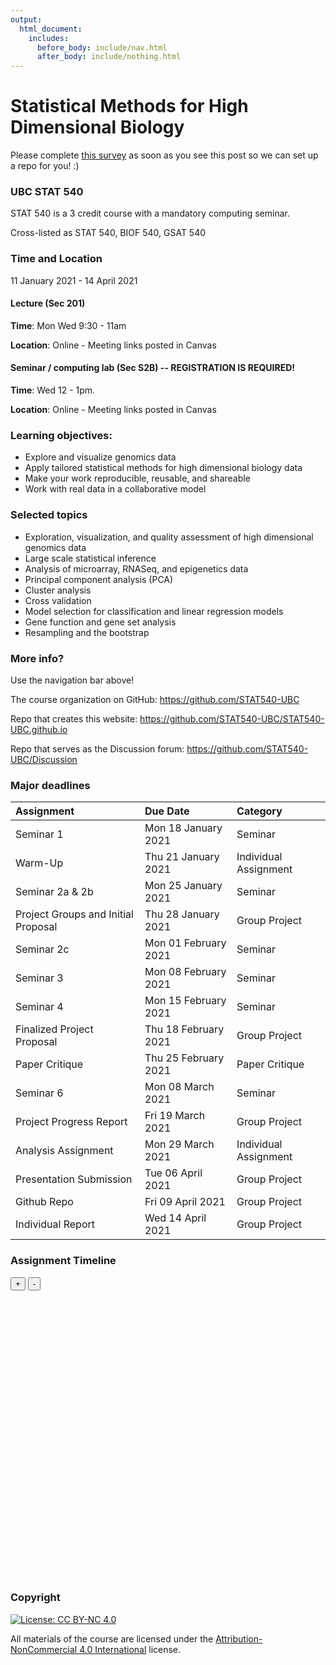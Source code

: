 ```yaml
---
output:
  html_document:
    includes:
      before_body: include/nav.html
      after_body: include/nothing.html
---
```



# Statistical Methods for High Dimensional Biology
<span style="color: red"></span>

Please complete <span style="color: blue">[this survey](https://docs.google.com/forms/d/e/1FAIpQLSd8WlRLiBRaNrNk5PEY87nLkEPjZ60BcdTMUU0JAQRyMkkNsg/viewform?usp=sf_link)</span> as soon as you see this post so we can set up a repo for you! :) 

### UBC STAT 540

STAT 540 is a 3 credit course with a mandatory computing seminar.

Cross-listed as STAT 540, BIOF 540, GSAT 540

### Time and Location

11 January 2021 - 14 April 2021

#### Lecture (Sec 201)

**Time**: Mon Wed 9:30 - 11am

**Location**: Online - Meeting links posted in Canvas

#### Seminar / computing lab (Sec S2B) -- REGISTRATION IS REQUIRED!

**Time**: Wed 12 - 1pm. 

**Location**: Online - Meeting links posted in Canvas

### Learning objectives:

  * Explore and visualize genomics data
  * Apply tailored statistical methods for high dimensional biology data
  * Make your work reproducible, reusable, and shareable
  * Work with real data in a collaborative model

### Selected topics

  * Exploration, visualization, and quality assessment of high dimensional genomics data
  * Large scale statistical inference
  * Analysis of microarray, RNASeq, and epigenetics data
  * Principal component analysis (PCA)
  * Cluster analysis
  * Cross validation
  * Model selection for classification and linear regression models
  * Gene function and gene set analysis
  * Resampling and the bootstrap

### More info?

Use the navigation bar above!

The course organization on GitHub: <https://github.com/STAT540-UBC>  

Repo that creates this website: <https://github.com/STAT540-UBC/STAT540-UBC.github.io>

Repo that serves as the Discussion forum: <https://github.com/STAT540-UBC/Discussion>

### Major deadlines

|Assignment                          |Due Date             |Category              |
|:-----------------------------------|:--------------------|:---------------------|
|Seminar 1                           |Mon 18 January 2021  |Seminar               |
|Warm-Up                             |Thu 21 January 2021  |Individual Assignment |
|Seminar 2a & 2b                     |Mon 25 January 2021  |Seminar               |
|Project Groups and Initial Proposal |Thu 28 January 2021  |Group Project         |
|Seminar 2c                          |Mon 01 February 2021 |Seminar               |
|Seminar 3                           |Mon 08 February 2021 |Seminar               |
|Seminar 4                           |Mon 15 February 2021 |Seminar               |
|Finalized Project Proposal          |Thu 18 February 2021 |Group Project         |
|Paper Critique                      |Thu 25 February 2021 |Paper Critique        |
|Seminar 6                           |Mon 08 March 2021    |Seminar               |
|Project Progress Report             |Fri 19 March 2021    |Group Project         |
|Analysis Assignment                 |Mon 29 March 2021    |Individual Assignment |
|Presentation Submission             |Tue 06 April 2021    |Group Project         |
|Github Repo                         |Fri 09 April 2021    |Group Project         |
|Individual Report                   |Wed 14 April 2021    |Group Project         |

### Assignment Timeline

<!--html_preserve--><div id="htmlwidget-6b67c0e521fced89fba4" class="timevis html-widget" style="width:672px;height:480px;">
<div class="btn-group zoom-menu">
<button type="button" class="btn btn-default btn-lg zoom-in" title="Zoom in">+</button>
<button type="button" class="btn btn-default btn-lg zoom-out" title="Zoom out">-</button>
</div>
</div>
<script type="application/json" data-for="htmlwidget-6b67c0e521fced89fba4">{"x":{"items":[{"id":"1","content":"Warm-Up","start":"2021-01-21 23:59:00","Category":"Individual Assignment","style":"background-color: gold;"},{"id":"2","content":"Paper Critique","start":"2021-02-25 23:59:00","Category":"Paper Critique","style":"background-color: aqua;"},{"id":"3","content":"Analysis Assignment","start":"2021-03-29 23:59:00","Category":"Individual Assignment","style":"background-color: pink;"},{"id":"4","content":"Project Groups and Initial Proposal","start":"2021-01-28 23:59:00","Category":"Group Project","style":"background-color: lavender;"},{"id":"5","content":"Finalized Project Proposal","start":"2021-02-18 23:59:00","Category":"Group Project","style":"background-color: lavender;"},{"id":"6","content":"Project Progress Report","start":"2021-03-19 23:59:00","Category":"Group Project","style":"background-color: lavender;"},{"id":"7","content":"Presentation Submission","start":"2021-04-06 23:59:00","Category":"Group Project","style":"background-color: lavender;"},{"id":"8","content":"Github Repo","start":"2021-04-09 23:59:00","Category":"Group Project","style":"background-color: lavender;"},{"id":"9","content":"Individual Report","start":"2021-04-14 23:59:00","Category":"Group Project","style":"background-color: lavender;"},{"id":"10","content":"Seminar 1","start":"2021-01-18 23:59:00","Category":"Seminar","style":"background-color: palegreen;"},{"id":"11","content":"Seminar 2a & 2b","start":"2021-01-25 23:59:00","Category":"Seminar","style":"background-color: palegreen;"},{"id":"12","content":"Seminar 2c","start":"2021-02-01 23:59:00","Category":"Seminar","style":"background-color: palegreen;"},{"id":"13","content":"Seminar 3","start":"2021-02-08 23:59:00","Category":"Seminar","style":"background-color: palegreen;"},{"id":"14","content":"Seminar 4","start":"2021-02-15 23:59:00","Category":"Seminar","style":"background-color: palegreen;"},{"id":"15","content":"Seminar 6","start":"2021-03-08 23:59:00","Category":"Seminar","style":"background-color: palegreen;"}],"groups":null,"showZoom":true,"zoomFactor":0.5,"fit":true,"options":[],"height":null,"api":[]},"evals":[],"jsHooks":[]}</script><!--/html_preserve-->

### Copyright 

[![License: CC BY-NC 4.0](https://licensebuttons.net/l/by-nc/4.0/80x15.png)](https://creativecommons.org/licenses/by-nc/4.0/)

All materials of the course are licensed under the [Attribution-NonCommercial 4.0 International](https://creativecommons.org/licenses/by-nc/4.0/) license.
